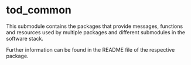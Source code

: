 # tod_common

This submodule contains the packages that provide messages, functions and resources used by multiple packages and different submodules in the software stack.

Further information can be found in the README file of the respective package.

